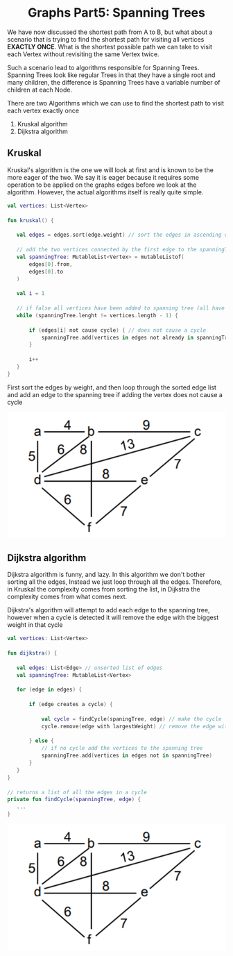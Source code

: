 <div align="center"><h1> Graphs Part5: Spanning Trees </h1></div>

We have now discussed the shortest path from A to B, but what about a scenario that is trying to find the shortest path
for visiting all vertices **EXACTLY ONCE**. What is the shortest possible path we can take to visit each Vertex without
revisiting the same Vertex twice.

Such a scenario lead to algorithms responsible for Spanning Trees. Spanning Trees look like regular Trees in that they
have a single root and many children, the difference is Spanning Trees have a variable number of children at each Node.

There are two Algorithms which we can use to find the shortest path to visit each vertex exactly once

1. Kruskal algorithm
2. Dijkstra algorithm

## Kruskal

Kruskal's algorithm is the one we will look at first and is known to be the more eager of the two. We say it is eager
because it requires some operation to be applied on the graphs edges before we look at the algorithm. However, the
actual algorithms itself is really quite simple.

 ```kotlin
val vertices: List<Vertex>

fun kruskal() {

    val edges = edges.sort(edge.weight) // sort the edges in ascending order

    // add the two vertices connected by the first edge to the spanningTree
    val spanningTree: MutableList<Vertex> = mutableListof(
        edges[0].from,
        edges[0].to
    )

    val i = 1

    // if false all vertices have been added to spanning tree (all have been visited)
    while (spanningTree.lenght != vertices.length - 1) {

        if (edges[i] not cause cycle) { // does not cause a cycle
            spanningTree.add(vertices in edges not already in spanningTree)
        }

        i++
    }
}

```

First sort the edges by weight, and then loop through the sorted edge list and add an edge to the spanning tree if
adding the vertex does not cause a cycle

<img src="images/graph.png" alt="graph for spanning tree">

## Dijkstra algorithm

Dijkstra algorithm is funny, and lazy. In this algorithm we don't bother sorting all the edges, Instead we just loop
through all the edges. Therefore, in Kruskal the complexity comes from sorting the list, in Dijkstra the complexity
comes from what comes next.

Dijkstra's algorithm will attempt to add each edge to the spanning tree, however when a cycle is detected it will remove
the edge with the biggest weight in that cycle

 ```kotlin
val vertices: List<Vertex>

fun dijkstra() {

    val edges: List<Edge> // unsorted list of edges
    val spanningTree: MutableList<Vertex>

    for (edge in edges) {

        if (edge creates a cycle) {

            val cycle = findCycle(spaningTree, edge) // make the cycle 
            cycle.remove(edge with largestWeight) // remove the edge with the biggest weight in the cycle

        } else {
            // if no cycle add the vertices to the spanning tree
            spanningTree.add(vertices in edges not in spanningTree)
        }
    }
}

// returns a list of all the edges in a cycle
private fun findCycle(spanningTree, edge) {
    ...
}

```

<img src="images/graph.png" alt="graph for spanning tree">
